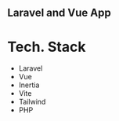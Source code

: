 ## Laravel and Vue App

# Tech. Stack

<ul>
    <li>Laravel</li>
    <li>Vue</li>
    <li>Inertia</li>
    <li>Vite</li>
    <li>Tailwind</li>
    <li>PHP</li>
</ul>
